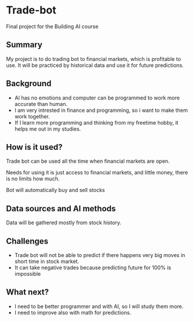 # Trade-bot

Final project for the Building AI course

## Summary

My project is to do trading bot to financial markets, which is profitable to use.
It will be practiced by historical data and use it for future predictions.


## Background

* AI has no emotions and computer can be programmed to work more accurate than human.
* I am very intrested in finance and programming, so i want to make them work together.
* If I learn more programming and thinking from my freetime hobby, it helps me out in my studies.


## How is it used?

Trade bot can be used all the time when financial markets are open.

Needs for using it is just access to financial markets, and little money, there is no limits how much.

Bot will automatically buy and sell stocks


## Data sources and AI methods

Data will be gathered mostly from stock history.


## Challenges

* Trade bot will not be able to predict if there happens very big moves in short time in stock market.
* It can take negative trades because predicting future for 100% is impossible 


## What next?

* I need to be better programmer and with AI, so I will study them more.
* I need to improve also with math for predictions.
